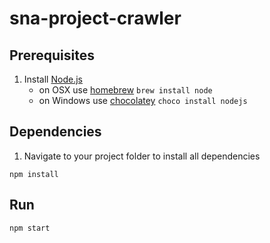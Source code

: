 # sna-project-crawler

## Prerequisites
1. Install [Node.js](http://nodejs.org)
	- on OSX use [homebrew](http://brew.sh) `brew install node`
	- on Windows use [chocolatey](https://chocolatey.org/) `choco install nodejs`

## Dependencies
1. Navigate to your project folder to install all dependencies
```
npm install
```

## Run
```
npm start
```
